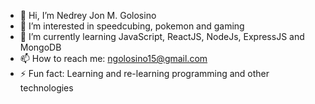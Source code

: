 - 👋 Hi, I’m Nedrey Jon M. Golosino
- 👀 I’m interested in speedcubing, pokemon and gaming
- 🌱 I’m currently learning JavaScript, ReactJS, NodeJs, ExpressJS and MongoDB
- 📫 How to reach me: ngolosino15@gmail.com
- ⚡ Fun fact: Learning and re-learning programming and other technologies

<!---
ngolosino/ngolosino is a ✨ special ✨ repository because its `README.md` (this file) appears on your GitHub profile.
You can click the Preview link to take a look at your changes.
--->
